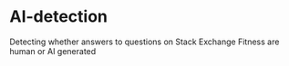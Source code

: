 # AI-detection
Detecting whether answers to questions on Stack Exchange Fitness are human or AI generated
